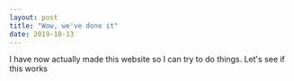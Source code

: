 ```yaml
---
layout: post
title: "Wow, we've done it"
date: 2019-10-13
---
```


I have now actually made this website so I can try to do things. Let's see if this works
